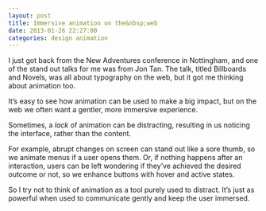 ```yaml
---
layout: post 
title: Immersive animation on the&nbsp;web
date: 2013-01-26 22:27:00
categories: design animation
---
```


I just got back from the New Adventures conference in Nottingham, and one of the stand out talks for me was from Jon Tan. The talk, titled Billboards and Novels, was all about typography on the web, but it got me thinking about animation too.

<!--more-->

It&#8217;s easy to see how animation can be used to make a big impact, but on the web we often want a gentler, more immersive experience.

Sometimes, a *lack* of animation can be distracting, resulting in us noticing the interface, rather than the content.

For example, abrupt changes on screen can stand out like a sore thumb, so we animate menus if a user opens them. Or, if nothing happens after an interaction, users can be left wondering if they&#8217;ve achieved the desired outcome or not, so we enhance buttons with hover and active states.

So I try not to think of animation as a tool purely used to distract. It&#8217;s just as powerful when used to communicate gently and keep the user immersed.